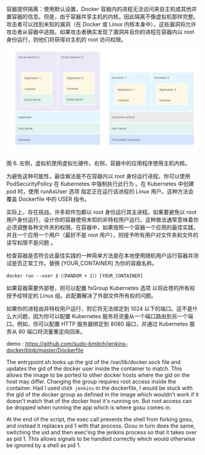 容器提供隔离：使用默认设置，Docker 容器内的进程无法访问来自主机或其他并置容器的信息。但是，由于容器共享主机的内核，因此隔离不像虚拟机那样完整。攻击者可以找到未知的漏洞（在 Docker 或 Linux 内核本身中），这些漏洞将允许攻击者从容器中逃脱。如果攻击者确实发现了漏洞并且你的进程在容器内以 root 身份运行，则他们将获得对主机的 root 访问权限。

![docker-security](../../../image/docker-security.png)

图 6. 左侧，虚拟机使用虚拟化硬件。右侧，容器中的应用程序使用主机内核。

为避免这种可能性，最佳做法是不在容器内以 root 身份运行进程。你可以使用 PodSecurityPolicy 在 Kubernetes 中强制执行此行为 。在 Kubernetes 中创建 pod 时，使用 runAsUser 选项 指定正在运行该进程的 Linux 用户。这种方法会覆盖 Dockerfile 中的 USER 指令。

实际上，存在挑战。许多软件包都以 root 身份运行其主进程。如果要避免以 root 用户身份运行，设计你的容器使用未知的非特权用户运行。这种做法通常意味着你必须调整各种文件夹的权限。在容器中，如果按照一个容器一个应用的最佳实践，并且一个应用一个用户（最好不是 root 用户），则授予所有用户对文件夹和文件的读写权限不是问题 。

检查容器是否符合此最佳实践的一种简单方法是在本地使用随机用户运行容器并测试是否正常工作。替换 [YOUR_CONTAINER] 为你的容器名称。

```
docker run --user $（（RANDOM + 1））[YOUR_CONTAINER]
```

如果容器需要外部卷，则可以配置 fsGroup Kubernetes 选项 以将此卷的所有权授予给特定的 Linux 组。此配置解决了外部文件所有权的问题。

如果你的进程由非特权用户运行，则它将无法绑定到 1024 以下的端口。这不是什么大问题，因为你可以配置 Kubernetes 服务将流量从一个端口路由到另一个端口。例如，你可以配置 HTTP 服务器绑定到 8080 端口，并通过 Kubernetes 服务从 80 端口将流量重定向回来。

demo : https://github.com/sudo-bmitch/jenkins-docker/blob/master/Dockerfile

The entrypoint.sh looks up the gid of the /var/lib/docker.sock file and updates the gid of the docker user inside the container to match. This allows the image to be ported to other docker hosts where the gid on the host may differ. Changing the group requires root access inside the container. Had I used `USER jenkins` in the dockerfile, I would be stuck with the gid of the docker group as defined in the image which wouldn't work if it doesn't match that of the docker host it's running on. But root access can be dropped when running the app which is where gosu comes in.

At the end of the script, the exec call prevents the shell from forking gosu, and instead it replaces pid 1 with that process. Gosu in turn does the same, switching the uid and then exec'ing the jenkins process so that it takes over as pid 1. This allows signals to be handled correctly which would otherwise be ignored by a shell as pid 1.